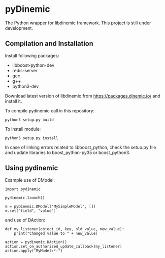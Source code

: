 pyDinemic
=========

The Python wrapper for libdinemic framework. This project is still under
development.


Compilation and Installation
----------------------------
Install following packages:
* libboost-python-dev
* redis-server
* gcc
* g++
* python3-dev

Download latest version of libdinemic from https://packages.dinemic.io/ and
install it.

To compile pydinemic call in this repository:
```
python3 setup.py build
```
To install module:
```
python3 setup.py install
```

In case of linking errors related to libboost_python, check the setup.py file
and update libraries to boost_python-py35 or boost_python3.

Using pydinemic
---------------
Example use of DModel:
```
import pydinemic

pydinemic.launch()

m = pyDinemic.DModel("MySimpleModel", [])
m.set("field", "value")
```

and use of DAction:

```
def my_listener(object_id, key, old_value, new_value):
    print("Changed value to " + new_value)

action = pydinemic.DAction()
action.set_on_authorized_update_callback(my_listener)
action.apply("MyModel:*:")
```
